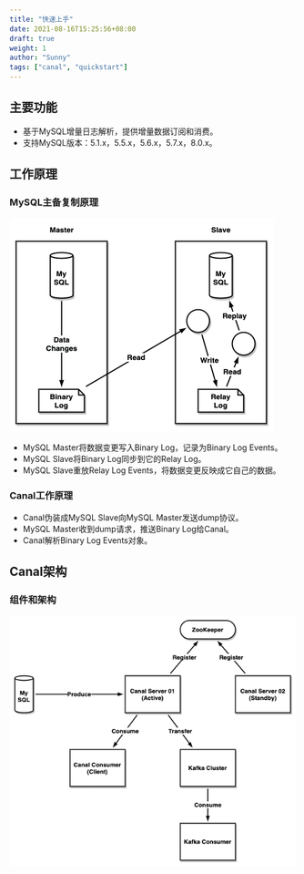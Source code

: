 ```yaml
---
title: "快速上手"
date: 2021-08-16T15:25:56+08:00
draft: true
weight: 1
author: "Sunny"
tags: ["canal", "quickstart"]
---
```


## 主要功能

- 基于MySQL增量日志解析，提供增量数据订阅和消费。
- 支持MySQL版本：5.1.x，5.5.x，5.6.x，5.7.x，8.0.x。

## 工作原理

### MySQL主备复制原理

![](draw-workflow.png)

- MySQL Master将数据变更写入Binary Log，记录为Binary Log Events。
- MySQL Slave将Binary Log同步到它的Relay Log。
- MySQL Slave重放Relay Log Events，将数据变更反映成它自己的数据。

### Canal工作原理

- Canal伪装成MySQL Slave向MySQL Master发送dump协议。
- MySQL Master收到dump请求，推送Binary Log给Canal。
- Canal解析Binary Log Events对象。

## Canal架构

### 组件和架构

![](draw-architecture.png)

